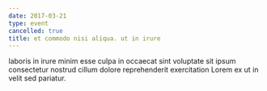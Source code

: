 ```yaml
---
date: 2017-03-21
type: event
cancelled: true
title: et commodo nisi aliqua. ut in irure
---
```

laboris in irure minim esse culpa in occaecat sint voluptate sit ipsum consectetur nostrud cillum dolore reprehenderit exercitation Lorem ex ut in velit sed pariatur.